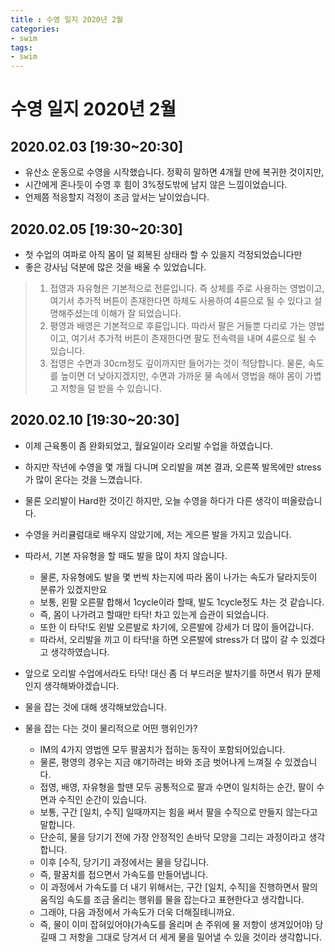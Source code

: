 ```yaml
---
title : 수영 일지 2020년 2월
categories:
- swim
tags:
- swim
---
```


# 수영 일지 2020년 2월

## 2020.02.03 [19:30~20:30]

- 유산소 운동으로 수영을 시작했습니다. 정확히 말하면 4개월 만에 복귀한 것이지만, 
- 시간에게 혼나듯이 수영 후 힘이 3%정도밖에 남지 않은 느낌이었습니다.
- 언제쯤 적응할지 걱정이 조금 앞서는 날이었습니다.


## 2020.02.05 [19:30~20:30]
- 첫 수업의 여파로 아직 몸이 덜 회복된 상태라 할 수 있을지 걱정되었습니다만
- 좋은 강사님 덕분에 많은 것을 배울 수 있었습니다.

> 1. 접영과 자유형은 기본적으로 전륜입니다. 즉 상체를 주로 사용하는 영법이고, 여기서 추가적 버튼이
>  존재한다면 하체도 사용하여 4륜으로 될 수 있다고 설명해주셨는데 이해가 잘 되었습니다.
> 2. 평영과 배영은 기본적으로 후륜입니다. 따라서 팔은 거들뿐 다리로 가는 영법이고, 여기서 추가적
>  버튼이 존재한다면 팔도 전속력을 내며 4륜으로 될 수 있습니다.
> 3. 접영은 수면과 30cm정도 깊이까지만 들어가는 것이 적당합니다. 물론, 속도를 높이면 더 낮아지겠지만,
>  수면과 가까운 물 속에서 영법을 해야 몸이 가볍고 저항을 덜 받을 수 있습니다.


## 2020.02.10 [19:30~20:30]
- 이제 근육통이 좀 완화되었고, 월요일이라 오리발 수업을 하였습니다.
- 하지만 작년에 수영을 몇 개월 다니며 오리발을 껴본 결과, 오른쪽 발목에만 stress가 많이 온다는 것을
  느꼈습니다.
- 물론 오리발이 Hard한 것이긴 하지만, 오늘 수영을 하다가 다른 생각이 떠올랐습니다.
- 수영을 커리큘럼대로 배우지 않았기에, 저는 게으른 발을 가지고 있습니다.
- 따라서, 기본 자유형을 할 때도 발을 많이 차지 않습니다.
  - 물론, 자유형에도 발을 몇 번씩 차는지에 따라 몸이 나가는 속도가 달라지듯이 분류가 있겠지만요
  - 보통, 왼팔 오른팔 합해서 1cycle이라 할때, 발도 1cycle정도 차는 것 같습니다.
  - 즉, 몸이 나가려고 할때만 타닥! 차고 있는게 습관이 되었습니다.
  - 또한 이 타닥!도 왼발 오른발로 차기에, 오른발에 강세가 더 많이 들어갑니다.
  - 따라서, 오리발을 끼고 이 타닥!을 하면 오른발에 stress가 더 많이 갈 수 있겠다고 생각하였습니다.
- 앞으로 오리발 수업에서라도 타닥! 대신 좀 더 부드러운 발차기를 하면서 뭐가 문제인지
  생각해봐야겠습니다.

- 물을 잡는 것에 대해 생각해보았습니다.
- 물을 잡는 다는 것이 물리적으로 어떤 행위인가?
  - IM의 4가지 영법엔 모두 팔꿈치가 접히는 동작이 포함되어있습니다.
  - 물론, 평영의 경우는 지금 얘기하려는 바와 조금 벗어나게 느껴질 수 있겠습니다.
  - 접영, 배영, 자유형을 할땐 모두 공통적으로 팔과 수면이 일치하는 순간, 팔이 수면과 수직인 순간이
    있습니다.
  - 보통, 구간 [일치, 수직] 일때까지는 힘을 써서 팔을 수직으로 만들지 않는다고 말합니다.
  - 단순히, 물을 당기기 전에 가장 안정적인 손바닥 모양을 그리는 과정이라고 생각합니다.
  - 이후 [수직, 당기기] 과정에서는 물을 당깁니다.
  - 즉, 팔꿈치를 접으면서 가속도를 만들어냅니다.
  - 이 과정에서 가속도를 더 내기 위해서는, 구간 [일치, 수직]을 진행하면서 팔의 움직임 속도를 조금 올리는
    행위를 물을 잡는다고 표현한다고 생각합니다.
  - 그래야, 다음 과정에서 가속도가 더욱 더해질테니까요.
  - 즉, 물이 이미 잡혀있어야(가속도를 올리며 손 주위에 물 저항이 생겨있어야) 당길때 그 저항을 그대로
    당겨서 더 세게 물을 밀어낼 수 있을 것이라 생각합니다.



